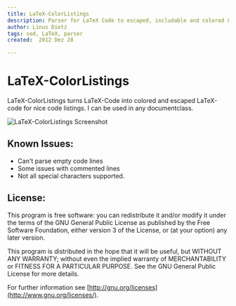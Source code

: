 ```yaml
---
title: LaTeX-ColorListings
description: Parser for LaTeX Code to escaped, includable and colored LaTeX code
author: Linus Dietz
tags: sed, LaTeX, parser 
created:  2012 Dez 28

---
```


LaTeX-ColorListings
===================
LaTeX-ColorListings turns LaTeX-Code into colored and escaped LaTeX-code for nice code listings. I can be used in any documentclass.

![LaTeX-ColorListings Screenshot](https://github.com/lynyus/LaTeX-ColorListings/blob/master/screenshot.png?raw=true)

Known Issues:
------------------
* Can't parse empty code lines
* Some issues with commented lines
* Not all special characters supported. 

License:
-----------------

This program is free software: you can redistribute it and/or modify it under the terms of the GNU General Public License as published by the Free Software Foundation, either version 3 of the License, or (at your option) any later version.

This program is distributed in the hope that it will be useful, but WITHOUT ANY WARRANTY; without even the implied warranty of MERCHANTABILITY or FITNESS FOR A PARTICULAR PURPOSE.  See the GNU General Public License for more details.

For further information see [http://gnu.org/licenses](http://www.gnu.org/licenses/).
